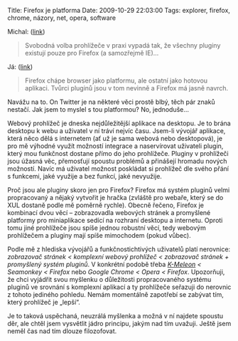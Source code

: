 Title: Firefox je platforma
Date: 2009-10-29 22:03:00
Tags: explorer, firefox, chrome, názory, net, opera, software

Michal: ([link](http://twitter.com/kacer/status/5258958649))

> Svobodná volba prohlížeče v praxi vypadá tak, že všechny pluginy existují pouze pro Firefox (a samozřejmě IE)…

Já: ([link](http://twitter.com/littlemaple/statuses/5259161155))

> Firefox chápe browser jako platformu, ale ostatní jako hotovou aplikaci. Tvůrci pluginů jsou v tom nevinně a Firefox má jasně navrch.

Navážu na to. On Twitter je na některé věci prostě blbý, těch pár znaků nestačí. Jak jsem to myslel s tou platformou? No, jednoduše…

Webový prohlížeč je dneska nejdůležitější aplikace na desktopu. Je to brána desktopu k webu a uživatel v ní tráví nejvíc času. Jsem-li vývojář aplikace, která něco dělá s internetem (ať už je sama webová nebo desktopová), je pro mě výhodné využít možností integrace a naservírovat uživateli plugin, který mou funkčnost dostane přímo do jeho prohlížeče. Pluginy v prohlížeči jsou úžasná věc, přemosťují spoustu problémů a přinášejí hromadu nových možností. Navíc má uživatel možnost poskládat si prohlížeč dle svého přání s funkcemi, jaké využije a bez funkcí, jaké nevyužije.

Proč jsou ale pluginy skoro jen pro Firefox? Firefox má systém pluginů velmi propracovaný a nějaký vytvořit je hračka (zvláště pro webaře, který se do XUL dostaně podle mě poměrně rychle). Obecně řečeno, Firefox je kombinací dvou věcí – zobrazovadla webových stránek a promyšlené platformy pro miniaplikace sedící na rozhraní desktopu a internetu. Oproti tomu jiné prohlížeče jsou spíše jednou robustní věcí, tedy webovým prohlížečem a pluginy mají spíše mimochodem (pokud vůbec).

Podle mě z hlediska vývojářů a funkčnostichtivých uživatelů platí nerovnice: *zobrazovač stránek < komplexní webový prohlížeč < zobrazovač stránek + promyšlený systém pluginů*. V konkrétní podobě třeba *[K-Meleon](http://kmeleon.sourceforge.net/) < Seamonkey < Firefox* nebo *Google Chrome < Opera < Firefox*. Upozorňuji, že chci vyjádřit svou myšlenku o důležitosti propracovaného systému pluginů ve srovnání s komplexní aplikací a ty prohlížeče seřazuji do nerovnic z tohoto jediného pohledu. Nemám momentálně zapotřebí se zabývat tím, který prohlížeč je „lepší“.

Je to taková uspěchaná, neuzrálá myšlenka a možná v ní najdete spoustu děr, ale chtěl jsem vysvětlit jádro principu, jakým nad tím uvažuji. Ještě jsem neměl čas nad tím dlouze filozofovat.
